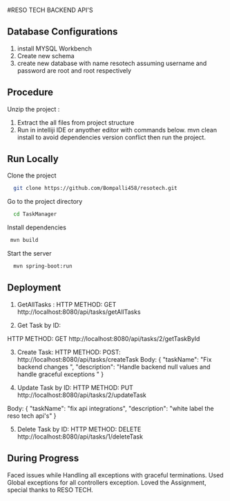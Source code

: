 
#RESO TECH BACKEND API'S



## Database Configurations
1) install MYSQL Workbench
2) Create new schema
3) create new database with name resotech
assuming username and password are root and root respectively
## Procedure
Unzip the project :
1) Extract the all files from project structure
2) Run in intelliji IDE or anyother editor
 with commands below.
 mvn clean install to avoid dependencies version conflict then run the project.
 


## Run Locally

Clone the project

```bash
  git clone https://github.com/Bompalli458/resotech.git
```

Go to the project directory

```bash
  cd TaskManager
```

Install dependencies

```bash
 mvn build 
```

Start the server

```bash
  mvn spring-boot:run
```


## Deployment


1) GetAllTasks :
HTTP METHOD: GET 
http://localhost:8080/api/tasks/getAllTasks

2) Get Task by ID:

HTTP METHOD: GET
 http://localhost:8080/api/tasks/2/getTaskById

3) Create Task:
HTTP METHOD: POST:
 http://localhost:8080/api/tasks/createTask
Body:
  { 
  "taskName": "Fix backend changes ",
  "description": "Handle backend null values   and handle graceful exceptions "
}

4) Update Task by ID:
HTTP METHOD: PUT 
http://localhost:8080/api/tasks/2/updateTask

Body:
{
  "taskName": "fix api integrations",
  "description": "white label the reso tech api's"
}

5) Delete Task by ID:
HTTP METHOD: DELETE
 http://localhost:8080/api/tasks/1/deleteTask

## During Progress
 Faced issues while Handling all exceptions with graceful terminations.
 Used Global exceptions for all controllers exception.
 Loved the Assignment, special thanks to RESO TECH.
 
